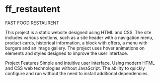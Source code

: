 # ff_restautent
FAST FOOD RESTAURENT

This project is a static website designed using HTML and CSS. The site includes various sections, such as a site header with a navigation menu, product cards, historical information, a block with offers, a menu with burgers and an image gallery. The project uses hover animations on elements and styles designed to improve the user interface.

Project Features
Simple and intuitive user interface.
Using modern HTML and CSS web technologies without JavaScript.
The ability to quickly configure and run without the need to install additional dependencies.
